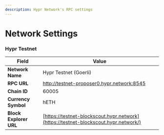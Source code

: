 ```yaml
---
description: Hypr Network's RPC settings
---
```


# Network Settings

### Hypr Testnet

| Field                  | Value                                                                               |
| ---------------------- | ----------------------------------------------------------------------------------- |
| **Network Name**       | Hypr Testnet (Goerli)                                                               |
| **RPC URL**            | http://testnet-proposer0.hypr.network:8545                                          |
| **Chain ID**           | 60005                                                                               |
| **Currency Symbol**    | hETH                                                                                |
| **Block Explorer URL** | [https://testnet-blockscout.hypr.network](https://testnet-blockscout.hypr.network/) |
